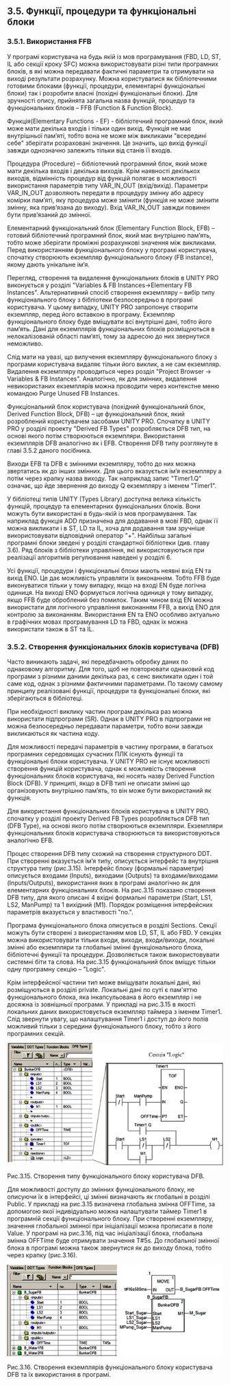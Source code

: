 ## 3.5.     Функції, процедури та функціональні блоки 

### 3.5.1.  Використання FFB

У програмі користувача на будь якій із мов програмування (FBD, LD, ST, IL або секції кроку SFC) можна використовувати різні типи програмних блоків, в які можна передавати фактичні параметри та отримувати на виході результати розрахунку. Можна користуватися як бібліотечними готовими блоками (функції, процедури, елементарні функціональні блоки) так і розробити власні (похідні функціональні блоки). Для зручності опису, прийнята загальна назва функцій, процедур та функціональних блоків – FFB (Function & Function Block).

Функція(Elementary Functions - EF) - бібліотечний програмний блок, який може мати декілька входів і тільки один вихід. Функція не має внутрішньої пам’яті, тобто вона не може між викликами "всередині себе" зберігати розраховані значення. Це значить, що вихід функції завжди однозначно залежить тільки від станів її входів. 

Процедура (Procedure) – бібліотечний програмний блок, який може мати декілька входів і декілька виходів. Крім наявності декількох виходів, відмінність процедур від функцій полягає в можливості використання параметрів типу VAR_IN_OUT (вхід/вихід). Параметри VAR_IN_OUT дозволяють передати в процедуру змінну або адресу комірки пам’яті, яку процедура може змінити (функція не може змінити змінну, яка прив’язана до виходу). Вхід VAR_IN_OUT завжди повинен бути прив’язаний до змінної.

Елементарний функціональний блок (Elementary Function Block, EFB) – готовий бібліотечний програмний блок, який має внутрішню пам’ять, тобто може зберігати проміжні розрахункові значення між викликами. Перед використанням функціонального блоку у програмі користувача, спочатку створюють екземпляр функціонального блоку (FB instance), якому дають унікальне ім’я. 

Перегляд, створення та видалення функціональних блоків в UNITY PRO виконується у розділі "Variables & FB Instances->Elementary FB Instances". Альтернативний спосіб створення екземпляру – вибір типу функціонального блоку з бібліотеки безпосередньо в програмі користувача. У цьому випадку, UNITY PRO запропонує створити екземпляр, перед його вставкою в програму. Екземпляр функціонального блоку буде вміщувати всі внутрішні дані, тобто його пам’ять. Дані для екземплярів функціональних блоків розміщуються в нелокалізованій області пам’яті, тому за адресою до них звернутися неможливо.

Слід мати на увазі, що вилучення екземпляру функціонального блоку з програми користувача видаляє тільки його виклик, а не сам екземпляр. Видалення екземпляру проводиться через розділ "Project Browser -> Variables & FB Instances". Аналогічно, як для змінних, видалення невикористаних екземплярів можна проводити через контекстне меню командою Purge Unused FB Instances.

 Функціональний блок користувача (похідний функціональний блок, Derived Function Block, DFB) – це функціональний блок, який розроблений користувачем засобами UNITY PRO. Спочатку в UNITY PRO у розділі проекту "Derived FB Types" розробляється DFB тип, на основі якого потім створюються екземпляри. Використання екземплярів DFB аналогічно як і EFB. Створення DFB типу розглянуте в главі 3.5.2 даного посібника. 

Виходи EFB та DFB є змінними екземпляру, тобто до них можна звертатись як до інших змінних. Для цього вказується ім’я екземпляру а потім через крапку назва виходу. Так наприклад запис "Timer1.Q" означає, що йде звернення до виходу Q екземпляру з іменем "Timer1".     

У бібліотеці типів UNITY (Types Library) доступна велика кількість функцій, процедур та елементарних функціональних блоків. Вони можуть бути використані в будь-якій із мов програмування. Так наприклад функція ADD призначена для додавання в мові FBD, однак її можна викликати і в ST, LD та IL, хоча для додавання там зручніше використовувати відповідний оператор "+". Найбільш загальні програмні блоки зведені у розділі стандартної бібліотеки (див. главу 3.6). Ряд блоків з бібліотеки управління, які використовуються при реалізації алгоритмів регулювання наведені у розділі 6. 

Усі функції, процедури і функціональні блоки мають неявні вхід EN та вихід ENO. Це дає можливість управляти їх виконанням. Тобто FFB буде виконуватися тільки у тому випадку, якщо на вході EN буде логічна одиниця. На виході ENO формується логічна одиниця у тому випадку, якщо FFB буде оброблений без помилок. Таким чином вхід EN можна використати для логічного управління виконанням FFB, а вихід ENO для контролю за виконанням. Використання EN та ENO особливо актуально в графічних мовах програмування LD та FBD, однак їх можна використати також в ST та IL.

### 3.5.2.  Створення функціональних блоків користувача (DFB) 

Часто виникають задачі, які передбачають обробку даних по однаковому алгоритму. Для того, щоб не повторювати однаковий код програми з різними даними декілька раз, є сенс викликати один і той саме код, однак з різними фактичними параметрами. По такому самому принципу реалізовані функції, процедури та функціональні блоки, які зберігаються в бібліотеці.   

При необхідності виклику частин програм декілька раз можна використати підпрограми (SR). Однак в UNITY PRO в підпрограми не можна безпосередньо передавати параметри, тобто вони завжди викликаються як частина коду. 

Для можливості передачі параметрів в частину програми, в багатьох програмних середовищах сучасних ПЛК існують функції та функціональні блоки користувача. У UNITY PRO не існує можливості створення функцій користувача, однак є можливість створення функціональних блоків користувача, які носять назву Derived Function Block (DFB). У принципі, якщо в DFB типі не описати змінні що організовують внутрішню пам’ять, то він може бути використаний як функція.

 Для використання функціональних блоків користувача в UNITY PRO, спочатку у розділі проекту Derived FB Types розробляється DFB тип (DFB Type), на основі якого потім створюються екземпляри. Екземпляри функціональних блоків користувача створюються та використовуються аналогічно EFB.

Процес створення DFB типу схожий на створення структурного DDT. При створенні вказується ім’я типу, описується інтерфейс та внутрішня структура типу (рис.3.15). Інтерфейс блоку (формальні параметри) описується входами (Inputs), виходами (Outputs) та входами/виходами (Inputs/Outputs), використання яких в програмі аналогічно як для елементарних функціональних блоків. На рис.3.15 показано створення DFB типу, для якого описані 4 вхідні формальні параметри (Start, LS1, LS2, ManPump) та 1 вихідний (M1). Порядок розміщення інтерфейсних параметрів вказується у властивості "no.".  

Програма функціонального блока описується в розділі Sections. Секції можуть бути створені з використанням мов LD, ST, IL або FBD. У секціях можна використовувати тільки входи, виходи, входи/виходи, локальні змінні або екземпляри та глобальні змінні функціонального блока, бібліотечні функції та процедури. Дозволяється також використовувати системні біти та слова. На рис.3.15 функціональний блок вміщує тільки одну програмну секцію – "Logic".

Крім інтерфейсної частини тип може вміщувати локальні дані, які розміщуються в розділі private. Локальні дані по суті є пам'яттю функціонального блока, яка інкапсульована в його екземпляр і не досяжна із зовнішньої програми. У прикладі на рис.3.15 в якості локальних даних використовується екземпляр таймера з іменем Timer1. Слід звернути увагу, що налаштування Timer1 і доступ до його полів можливий тільки з середини функціонального блоку, тобто з його програмних секцій.

![](media3/3_15.png)

Рис.3.15. Створення типу функціонального блоку користувача DFB.

Для можливості доступу до змінних функціонального блоку, не описуючи їх в інтерфейсі, ці змінні визначають як глобальні в розділі Public. У прикладі на рис.3.15 визначена глобальна змінна OFFTime, за допомогою якої індивідуально можна налаштувати таймер Timer1 в програмній секції функціонального блоку. При створенні екземпляру, значення глобальної змінної при ініціалізації можна прописати в поле Value. У програмі на рис.3.16,  під час ініціалізації блока, глобальна змінна OFFTime буде отримувати значення T#5s. До глобальної змінної блока в програмі можна також звернутися як до виходу блока, тобто через крапку (рис.3.16). 

![](media3/3_16.png)

 Рис.3.16. Створення екземплярів функціонального блоку користувача DFB та їх використання в програмі. 